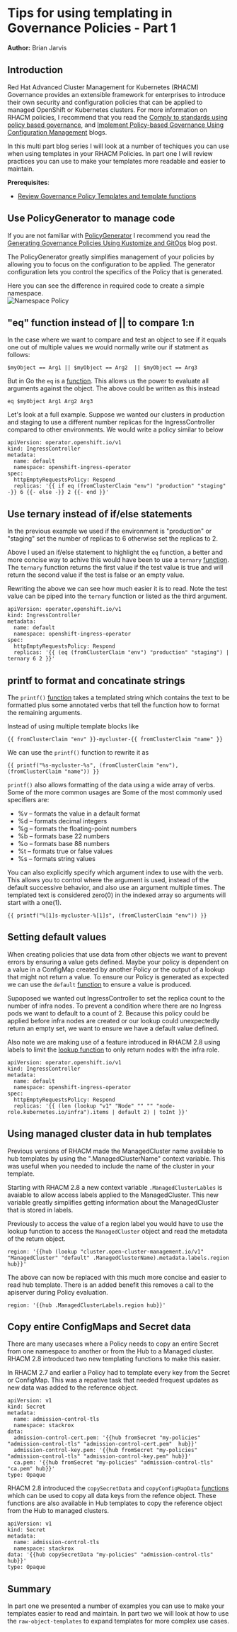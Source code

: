 # Tips for using templating in Governance Policies - Part 1

**Author:** Brian Jarvis

## Introduction

Red Hat Advanced Cluster Management for Kubernetes (RHACM) Governance provides an extensible framework for enterprises to introduce their own security and configuration policies that can be applied to managed OpenShift or Kubernetes clusters. For more information on RHACM policies, I recommend that you read the [Comply to standards using policy based governance](https://cloud.redhat.com/blog/comply-to-standards-using-policy-based-governance-of-red-hat-advanced-cluster-management-for-kubernetes), and [Implement Policy-based Governance Using Configuration Management](https://cloud.redhat.com/blog/implement-policy-based-governance-using-configuration-management-of-red-hat-advanced-cluster-management-for-kubernetes) blogs.

In this multi part blog series I will look at a number of techiques you can use when using templates in your RHACM Policies.  In part one I will review practices you can use to make your templates more readable and easier to maintain.

**Prerequisites**:
  - [Review Governance Policy Templates and template functions](https://access.redhat.com/documentation/en-us/red_hat_advanced_cluster_management_for_kubernetes/2.7/html-single/governance/index#support-templates-in-config-policies)


## Use PolicyGenerator to manage code
If you are not familiar with [PolicyGenerator](https://access.redhat.com/documentation/en-us/red_hat_advanced_cluster_management_for_kubernetes/2.7/html-single/governance/index#policy-generator) I recommend you read the [Generating Governance Policies Using Kustomize and GitOps](https://cloud.redhat.com/blog/generating-governance-policies-using-kustomize-and-gitops) blog post.

The PolicyGenerator greatly simplifies management of your policies by allowing you to focus on the configuration to be applied.  The generator configuration lets you control the specifics of the Policy that is generated.

Here you can see the difference in required code to create a simple namespace.  
![Namespace Policy](images/part1-policygenerator-0.png)

## "eq" function instead of || to compare 1:n
In the case where we want to compare and test an object to see if it equals one out of multiple values we would normally write our if statment as follows:
~~~
$myObject == Arg1 || $myObject == Arg2  || $myObject == Arg3
~~~

But in Go the `eq` is a [function](https://pkg.go.dev/text/template#hdr-Functions).  This allows us the power to evaluate all arguments against the object.  The above could be written as this instead
~~~
eq $myObject Arg1 Arg2 Arg3
~~~

Let's look at a full example.  Suppose we wanted our clusters in production and staging to use a different number replicas for the IngressController compared to other environments.  We would write a policy similar to below
~~~
apiVersion: operator.openshift.io/v1
kind: IngressController
metadata:
  name: default
  namespace: openshift-ingress-operator
spec:
  httpEmptyRequestsPolicy: Respond
  replicas: '{{ if eq (fromClusterClaim "env") "production" "staging" -}} 6 {{- else -}} 2 {{- end }}'
~~~

## Use ternary instead of if/else statements
In the previous example we used if the environment is "production" or "staging" set the number of replicas to 6 otherwise set the replicas to 2.

Above I used an if/else statement to highlight the `eq` function, a better and more concise way to achive this would have been to use a `ternary` [function](https://masterminds.github.io/sprig/defaults.html).  The `ternary` function returns the first value if the test value is true and will return the second value if the test is false or an empty value.

Rewriting the above we can see how much easier it is to read.  Note the test value can be piped into the `ternary` function or listed as the third argument.
~~~
apiVersion: operator.openshift.io/v1
kind: IngressController
metadata:
  name: default
  namespace: openshift-ingress-operator
spec:
  httpEmptyRequestsPolicy: Respond
  replicas: '{{ (eq (fromClusterClaim "env") "production" "staging") | ternary 6 2 }}'
~~~

## printf to format and concatinate strings
The `printf()` [function](https://pkg.go.dev/fmt) takes a templated string which contains the text to be formatted plus some annotated verbs that tell the function how to format the remaining arguments.

Instead of using multiple template blocks like
~~~
{{ fromClusterClaim "env" }}-mycluster-{{ fromClusterClaim "name" }}
~~~

We can use the `printf()` function to rewrite it as
~~~
{{ printf("%s-mycluster-%s", (fromClusterClaim "env"), (fromClusterClaim "name")) }}
~~~

`printf()` also allows formatting of the data using a wide array of verbs.  Some of the more common usages are
Some of the most commonly used specifiers are:
- %v – formats the value in a default format
- %d – formats decimal integers
- %g – formats the floating-point numbers
- %b – formats base 22 numbers
- %o – formats base 88 numbers
- %t – formats true or false values
- %s – formats string values

You can also explicitly specify which argument index to use with the verb.  This allows you to control where the argument is used, instead of the default successive behavior, and also use an argument multiple times.  The templated text is considered zero(0) in the indexed array so arguments will start with a one(1).
~~~
{{ printf("%[1]s-mycluster-%[1]s", (fromClusterClaim "env")) }}
~~~

## Setting default values
When creating policies that use data from other objects we want to prevent errors by ensuring a value gets defined.  Maybe your policy is dependent on a value in a ConfigMap created by another Policy or the output of a lookup that might not return a value.  To ensure our Policy is generated as expected we can use the `default` [function](https://masterminds.github.io/sprig/defaults.html) to ensure a value is produced.

Supoposed we wanted out IngressController to set the replica count to the number of infra nodes.  To prevent a condition where there are no Ingress pods we want to default to a count of 2.  Because this policy could be applied before infra nodes are created or our lookup could unexpectedly return an empty set, we want to ensure we have a default value defined.

Also note we are making use of a feature introduced in RHACM 2.8 using labels to limit the [lookup function](https://access.redhat.com/documentation/en-us/red_hat_advanced_cluster_management_for_kubernetes/2.8/html-single/governance/index#lookup-func) to only return nodes with the infra role.
~~~
apiVersion: operator.openshift.io/v1
kind: IngressController
metadata:
  name: default
  namespace: openshift-ingress-operator
spec:
  httpEmptyRequestsPolicy: Respond
  replicas: '{{ (len (lookup "v1" "Node" "" "" "node-role.kubernetes.io/infra").items | default 2) | toInt }}'
~~~

## Using managed cluster data in hub templates
Previous versions of RHACM made the ManagedCluster name available to hub templates by using the ".ManagedClusterName" context variable.  This was useful when you needed to include the name of the cluster in your template.

Starting with RHACM 2.8 a new context variable `.ManagedClusterLables` is avaiable to allow access labels applied to the ManagedCluster.  This new variable greatly simplifies getting information about the ManagedCluster that is stored in labels.

Previously to access the value of a region label you would have to use the lookup function to access the `ManagedCluster` object and read the metadata of the return object.
~~~
region: '{{hub (lookup "cluster.open-cluster-management.io/v1" "ManagedCluster" "default" .ManagedClusterName).metadata.labels.region hub}}'
~~~

The above can now be replaced with this much more concise and easier to read hub template.  There is an added benefit this removes a call to the apiserver during Policy evaluation.
~~~
region: '{{hub .ManagedClusterLabels.region hub}}'
~~~

## Copy entire ConfigMaps and Secret data
There are many usecases where a Policy needs to copy an entire Secret from one namespace to another or from the Hub to a Managed cluster.  RHACM 2.8 introduced two new templating functions to make this easier.

In RHACM 2.7 and earlier a Policy had to template every key from the Secret or ConfigMap.  This was a repative task that needed frequest updates as new data was added to the reference object.
~~~
apiVersion: v1
kind: Secret
metadata:
  name: admission-control-tls
  namespace: stackrox
data:
  admission-control-cert.pem: '{{hub fromSecret "my-policies" "admission-control-tls" "admission-control-cert.pem"  hub}}'
  admission-control-key.pem: '{{hub fromSecret "my-policies" "admission-control-tls" "admission-control-key.pem" hub}}'
  ca.pem: '{{hub fromSecret "my-policies" "admission-control-tls" "ca.pem" hub}}'
type: Opaque
~~~

RHACM 2.8 introduced the `copySecretData` and `copyConfigMapData` [functions](https://access.redhat.com/documentation/en-us/red_hat_advanced_cluster_management_for_kubernetes/2.8/html-single/governance/index#copysecretdata-function) which can be used to copy all data keys from the refence object.  These functions are also available in Hub templates to copy the reference object from the Hub to managed clusters.
~~~
apiVersion: v1
kind: Secret
metadata:
  name: admission-control-tls
  namespace: stackrox
data: '{{hub copySecretData "my-policies" "admission-control-tls" hub}}'
type: Opaque
~~~


## Summary
In part one we presented a number of examples you can use to make your templates easier to read and maintain.  In part two we will look at how to use the `raw-object-templates` to expand templates for more complex use cases.





